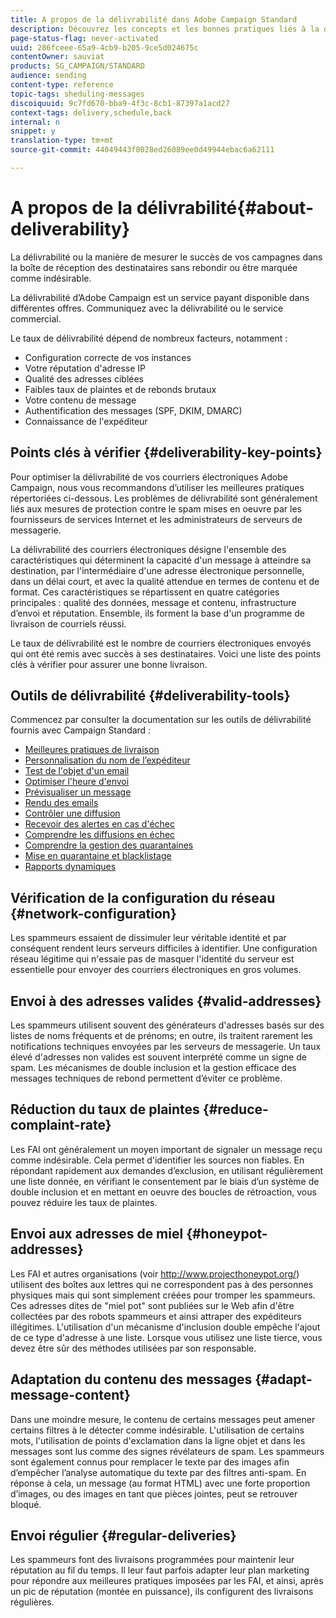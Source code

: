 ```yaml
---
title: A propos de la délivrabilité dans Adobe Campaign Standard
description: Découvrez les concepts et les bonnes pratiques liés à la délivrabilité ainsi que les outils proposés par Adobe Campaign Standard pour optimiser l’envoi de vos livraisons.
page-status-flag: never-activated
uuid: 286fceee-65a9-4cb9-b205-9ce5d024675c
contentOwner: sauviat
products: SG_CAMPAIGN/STANDARD
audience: sending
content-type: reference
topic-tags: sheduling-messages
discoiquuid: 9c7fd670-bba9-4f3c-8cb1-87397a1acd27
context-tags: delivery,schedule,back
internal: n
snippet: y
translation-type: tm+mt
source-git-commit: 44049443f8028ed26089ee0d49944ebac6a62111

---
```



# A propos de la délivrabilité{#about-deliverability}

La délivrabilité ou la manière de mesurer le succès de vos campagnes dans la boîte de réception des destinataires sans rebondir ou être marquée comme indésirable.

La délivrabilité d’Adobe Campaign est un service payant disponible dans différentes offres. Communiquez avec la délivrabilité ou le service commercial.

Le taux de délivrabilité dépend de nombreux facteurs, notamment :

* Configuration correcte de vos instances
* Votre réputation d'adresse IP
* Qualité des adresses ciblées
* Faibles taux de plaintes et de rebonds brutaux
* Votre contenu de message
* Authentification des messages (SPF, DKIM, DMARC)
* Connaissance de l'expéditeur

## Points clés à vérifier {#deliverability-key-points}

Pour optimiser la délivrabilité de vos courriers électroniques Adobe Campaign, nous vous recommandons d’utiliser les meilleures pratiques répertoriées ci-dessous. Les problèmes de délivrabilité sont généralement liés aux mesures de protection contre le spam mises en oeuvre par les fournisseurs de services Internet et les administrateurs de serveurs de messagerie.

La délivrabilité des courriers électroniques désigne l'ensemble des caractéristiques qui déterminent la capacité d'un message à atteindre sa destination, par l'intermédiaire d'une adresse électronique personnelle, dans un délai court, et avec la qualité attendue en termes de contenu et de format. Ces caractéristiques se répartissent en quatre catégories principales : qualité des données, message et contenu, infrastructure d’envoi et réputation. Ensemble, ils forment la base d'un programme de livraison de courriels réussi.

Le taux de délivrabilité est le nombre de courriers électroniques envoyés qui ont été remis avec succès à ses destinataires.
Voici une liste des points clés à vérifier pour assurer une bonne livraison.

## Outils de délivrabilité {#deliverability-tools}

Commencez par consulter la documentation sur les outils de délivrabilité fournis avec Campaign Standard :
* [Meilleures pratiques de livraison](https://helpx.adobe.com/campaign/kb/delivery-best-practices.html)
* [Personnalisation du nom de l’expéditeur](../../designing/using/personalization.md#personalizing-the-sender)
* [Test de l'objet d'un email](../../sending/using/testing-subject-line-email.md)
* [Optimiser l'heure d'envoi](../../sending/using/optimizing-the-sending-time.md)
* [Prévisualiser un message](../../sending/using/previewing-messages.md)
* [Rendu des emails](../../sending/using/email-rendering.md)
* [Contrôler une diffusion](../../sending/using/monitoring-a-delivery.md)
* [Recevoir des alertes en cas d'échec](../../sending/using/receiving-alerts-when-failures-happen.md)
* [Comprendre les diffusions en échec](../../sending/using/understanding-delivery-failures.md)
* [Comprendre la gestion des quarantaines](../../sending/using/understanding-quarantine-management.md)
* [Mise en quarantaine et blacklistage](../../sending/using/understanding-quarantine-management.md#quarantine-vs-blacklisting)
* [Rapports dynamiques](../../reporting/using/about-dynamic-reports.md)

## Vérification de la configuration du réseau {#network-configuration}

Les spammeurs essaient de dissimuler leur véritable identité et par conséquent rendent leurs serveurs difficiles à identifier. Une configuration réseau légitime qui n'essaie pas de masquer l'identité du serveur est essentielle pour envoyer des courriers électroniques en gros volumes.

## Envoi à des adresses valides {#valid-addresses}

Les spammeurs utilisent souvent des générateurs d'adresses basés sur des listes de noms fréquents et de prénoms; en outre, ils traitent rarement les notifications techniques envoyées par les serveurs de messagerie. Un taux élevé d'adresses non valides est souvent interprété comme un signe de spam. Les mécanismes de double inclusion et la gestion efficace des messages techniques de rebond permettent d’éviter ce problème.

## Réduction du taux de plaintes {#reduce-complaint-rate}

Les FAI ont généralement un moyen important de signaler un message reçu comme indésirable. Cela permet d'identifier les sources non fiables. En répondant rapidement aux demandes d’exclusion, en utilisant régulièrement une liste donnée, en vérifiant le consentement par le biais d’un système de double inclusion et en mettant en oeuvre des boucles de rétroaction, vous pouvez réduire les taux de plaintes.

## Envoi aux adresses de miel {#honeypot-addresses}

Les FAI et autres organisations (voir http://www.projecthoneypot.org/) utilisent des boîtes aux lettres qui ne correspondent pas à des personnes physiques mais qui sont simplement créées pour tromper les spammeurs. Ces adresses dites de "miel pot" sont publiées sur le Web afin d'être collectées par des robots spammeurs et ainsi attraper des expéditeurs illégitimes. L'utilisation d'un mécanisme d'inclusion double empêche l'ajout de ce type d'adresse à une liste. Lorsque vous utilisez une liste tierce, vous devez être sûr des méthodes utilisées par son responsable.

## Adaptation du contenu des messages {#adapt-message-content}

Dans une moindre mesure, le contenu de certains messages peut amener certains filtres à le détecter comme indésirable. L'utilisation de certains mots, l'utilisation de points d'exclamation dans la ligne objet et dans les messages sont lus comme des signes révélateurs de spam. Les spammeurs sont également connus pour remplacer le texte par des images afin d’empêcher l’analyse automatique du texte par des filtres anti-spam. En réponse à cela, un message (au format HTML) avec une forte proportion d’images, ou des images en tant que pièces jointes, peut se retrouver bloqué.

## Envoi régulier {#regular-deliveries}

Les spammeurs font des livraisons programmées pour maintenir leur réputation au fil du temps. Il leur faut parfois adapter leur plan marketing pour répondre aux meilleures pratiques imposées par les FAI, et ainsi, après un pic de réputation (montée en puissance), ils configurent des livraisons régulières.
